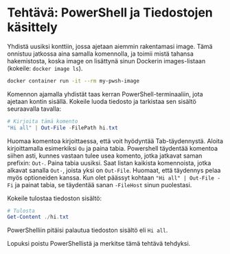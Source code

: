 # Tehtävä: PowerShell ja Tiedostojen käsittely

Yhdistä uusiksi konttiin, jossa ajetaan aiemmin rakentamasi image. Tämä onnistuu jatkossa aina samalla komennolla, ja toimii mistä tahansa hakemistosta, koska image on lisättynä sinun Dockerin images-listaan (kokeile: `docker image ls`).

```bash
docker container run -it --rm my-pwsh-image
```

Komennon ajamalla yhdistät taas kerran PowerShell-terminaaliin, jota ajetaan kontin sisällä. Kokeile luoda tiedosto ja tarkistaa sen sisältö seuraavalla tavalla:

```powershell
# Kirjoita tämä komento
"Hi all" | Out-File -FilePath hi.txt
```

Huomaa komentoa kirjoittaessa, että voit hyödyntää Tab-täydennystä. Aloita kirjoittamalla esimerkiksi `Ou` ja paina tabia. Powershell täydentää komentoa siihen asti, kunnes vastaan tulee usea komento, jotka jatkavat saman prefixin: `Out-`. Paina tabia uusiksi. Saat listan kaikista komennoista, jotka alkavat sanalla `Out-`, joista yksi on `Out-File`. Huomaat, että täydennys pelaa myös optioneiden kanssa. Kun olet päässyt kohtaan `"Hi all" | Out-File -Fi` ja painat tabia, se täydentää sanan `-FileHost` sinun puolestasi.

Kokeile tulostaa tiedoston sisältö:

```powershell
# Tulosta
Get-Content ./hi.txt
```

PowerShelliin pitäisi palautua tiedoston sisältö eli `Hi all`.

Lopuksi poistu PowerShellistä ja merkitse tämä tehtävä tehdyksi.